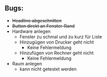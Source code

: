 ## Bugs:

- ~~Headline abgeschnitten~~
- ~~Button direkt an Fenster-Rand~~
- Hardware anlegen
  - Fenster zu schmal und zu kurz für Liste
  - Hinzugügen von Drucker geht nicht
    - Keine Fehlermeldung
  - Hinzufügen von Rechner geht nicht
    - Keine Fehlermeldung
- Raum anlegen
  - kann nicht getestet werden
